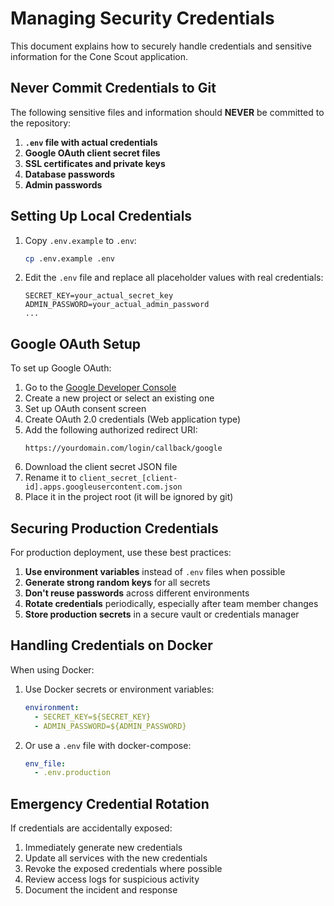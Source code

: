 # Managing Security Credentials

This document explains how to securely handle credentials and sensitive information for the Cone Scout application.

## Never Commit Credentials to Git

The following sensitive files and information should **NEVER** be committed to the repository:

1. **`.env` file with actual credentials**
2. **Google OAuth client secret files**
3. **SSL certificates and private keys**
4. **Database passwords**
5. **Admin passwords**

## Setting Up Local Credentials

1. Copy `.env.example` to `.env`:
   ```bash
   cp .env.example .env
   ```

2. Edit the `.env` file and replace all placeholder values with real credentials:
   ```
   SECRET_KEY=your_actual_secret_key
   ADMIN_PASSWORD=your_actual_admin_password
   ...
   ```

## Google OAuth Setup

To set up Google OAuth:

1. Go to the [Google Developer Console](https://console.developers.google.com/)
2. Create a new project or select an existing one
3. Set up OAuth consent screen
4. Create OAuth 2.0 credentials (Web application type)
5. Add the following authorized redirect URI:
   ```
   https://yourdomain.com/login/callback/google
   ```
6. Download the client secret JSON file
7. Rename it to `client_secret_[client-id].apps.googleusercontent.com.json`
8. Place it in the project root (it will be ignored by git)

## Securing Production Credentials

For production deployment, use these best practices:

1. **Use environment variables** instead of `.env` files when possible
2. **Generate strong random keys** for all secrets
3. **Don't reuse passwords** across different environments
4. **Rotate credentials** periodically, especially after team member changes
5. **Store production secrets** in a secure vault or credentials manager

## Handling Credentials on Docker

When using Docker:

1. Use Docker secrets or environment variables:
   ```yaml
   environment:
     - SECRET_KEY=${SECRET_KEY}
     - ADMIN_PASSWORD=${ADMIN_PASSWORD}
   ```

2. Or use a `.env` file with docker-compose:
   ```yaml
   env_file:
     - .env.production
   ```

## Emergency Credential Rotation

If credentials are accidentally exposed:

1. Immediately generate new credentials
2. Update all services with the new credentials
3. Revoke the exposed credentials where possible
4. Review access logs for suspicious activity
5. Document the incident and response
